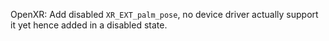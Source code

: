 OpenXR: Add disabled `XR_EXT_palm_pose`, no device driver actually support it
yet hence added in a disabled state.
